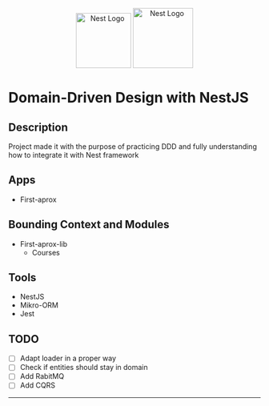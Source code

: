 <p align="center">
  <a href="http://nestjs.com/" target="blank"><img src="https://nestjs.com/img/logo-small.svg" width="110" alt="Nest
   Logo" /></a>
  <a href="http://nestjs.com/" target="blank"><img src="https://pluralsight2.imgix.net/paths/images/domain-driven-design-6d10f953a0.png" width="120" alt="Nest Logo" /></a>
</p>

# Domain-Driven Design with NestJS

## Description

Project made it with the purpose of practicing DDD and fully understanding how to integrate it with Nest framework

## Apps

- First-aprox

## Bounding Context and Modules

- First-aprox-lib
    - Courses

## Tools

- NestJS
- Mikro-ORM
- Jest

## TODO

- [ ]  Adapt loader in a proper way
- [ ]  Check if entities should stay in domain
- [ ]  Add RabitMQ
- [ ]  Add CQRS

---